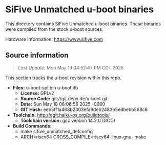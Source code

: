 SiFive Unmatched u-boot binaries
===================

This directory contains SiFive Unmatched u-boot binaries.
These binaries were compiled from the stock u-boot sources.

Hardware Information: <https://www.sifive.com>

Source information
-------------
> *Last Update:* Mon May 19 04:52:47 PM CDT 2025

This section tracks the u-boot revision within this repo.

* **Files:**  u-boot-spl.bin u-boot.itb
  * **License:** GPLv2
  * **Source Code:** git://git.denx.de/u-boot.git
  * **Date:** Sun May 18 08:06:56 2025 -0600
  * **GIT Hash:** eeb5ff1a468b2303efa9deb2483b5edbebb568c6
* **Toolchain:** http://cgit.haiku-os.org/buildtools/
  * **Toolchain version:** gcc version 14.2.0 (GCC) 
* **Build Commands:**
  * make sifive_unmatched_defconfig
  * ARCH=riscv64 CROSS_COMPILE=riscv64-linux-gnu- make
